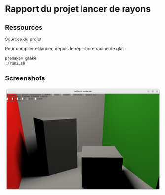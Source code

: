 # Rapport du projet lancer de rayons

## Ressources

[Sources du projet](https://github.com/Hypooxanthine/M2-SI3D-Rasterization/tree/master/TP2_SI3D)

Pour compiler et lancer, depuis le répertoire racine de gkit : 
```shell
premake4 gmake
./run2.sh
```

## Screenshots

![Screenshot](screenshots/rendu512.png)

## 